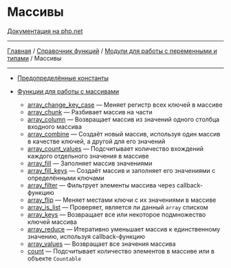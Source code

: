 # Массивы

[Документация на php.net](https://www.php.net/manual/ru/book.array.php)

---

[Главная](../../../README.md) / [Справочник функций](../../funcref.md) /
[Модули для работы с переменными и типами](../vartype.md) / Массивы

---

-   [Предопределённые константы](./array/constants.md)
-   [Функции для работы с массивами](./array/func.md)

    -   [array_change_key_case](./array/func/array_change_key_case.md) &mdash; Меняет регистр всех
        ключей в массиве
    -   [array_chunk](./array/func/array_chunk.md) &mdash; Разбивает массив на части
    -   [array_column](./array/func/array_column.md) &mdash; Возвращает массив из значений одного
        столбца входного массива
    -   [array_combine](./array/func/array_combine.md) &mdash; Создаёт новый массив, используя один
        массив в качестве ключей, а другой для его значений
    -   [array_count_values](./array/func/array_count_values.md) &mdash; Подсчитывает количество
        вхождений каждого отдельного значения в массиве
    -   [array_fill](./array/func/array_fill.md) &mdash; Заполняет массив значениями
    -   [array_fill_keys](./array/func/array_fill_keys.md) &mdash; Создаёт массив и заполняет его
        значениями с определёнными ключами
    -   [array_filter](./array/func/array_filter.md) &mdash; Фильтрует элементы массива через
        callback-функцию
    -   [array_flip](./array/func/array_flip.md) &mdash; Меняет местами ключи с их значениями в
        массиве
    -   [array_is_list](./array/func/array_is_list.md) &mdash; Проверяет, является ли данный `array`
        списком
    -   [array_keys](./array/func/array_keys.md) &mdash; Возвращает все или некоторое подмножество
        ключей массива
    -   [array_reduce](./array/func/array_reduce.md) &mdash; Итеративно уменьшает массив к
        единственному значению, используя callback-функцию
    -   [array_values](./array/func/array_values.md) &mdash; Возвращает все значения массива
    -   [count](./array/func/count.md) &mdash; Подсчитывает количество элементов в массиве или в
        объекте `Countable`
